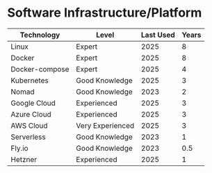 # Software Infrastructure/Platform

| Technology     | Level            | Last Used | Years |
| -------------- | ---------------- | --------- | ----- |
| Linux          | Expert           | 2025      | 8     |
| Docker         | Expert           | 2025      | 8     |
| Docker-compose | Expert           | 2025      | 4     |
| Kubernetes     | Good Knowledge   | 2025      | 3     |
| Nomad          | Good Knowledge   | 2023      | 2     |
| Google Cloud   | Experienced      | 2025      | 3     |
| Azure Cloud    | Experienced      | 2025      | 3     |
| AWS Cloud      | Very Experienced | 2025      | 3     |
| Serverless     | Good Knowledge   | 2023      | 1     |
| Fly.io         | Good Knowledge   | 2023      | 0.5   |
| Hetzner        | Experienced      | 2025      | 1     |
